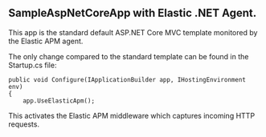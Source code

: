 ## SampleAspNetCoreApp with Elastic .NET Agent. 

This app is the standard default ASP.NET Core MVC template monitored by the Elastic APM agent.

The only change compared to the standard template can be found in the Startup.cs file:


```
public void Configure(IApplicationBuilder app, IHostingEnvironment env)
{
    app.UseElasticApm();
````

This activates the Elastic APM middleware which captures incoming HTTP requests.